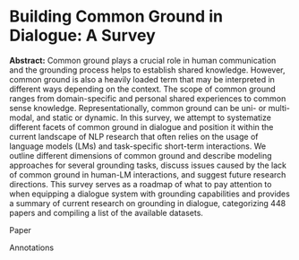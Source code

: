 # Building Common Ground in Dialogue: A Survey
**Abstract:** Common ground plays a crucial role in human communication and the grounding process helps to establish shared knowledge. However, common ground is also a heavily loaded term that may be interpreted in different ways depending on the context. The scope of common ground ranges from domain-specific and personal shared experiences to common sense knowledge. Representationally, common ground can be uni- or multi-modal, and static or dynamic. In this survey, we attempt to systematize different facets of common ground in dialogue and position it within the current landscape of NLP research that often relies on the usage of language models (LMs) and task-specific short-term interactions. We outline different dimensions of common ground and describe modeling approaches for several grounding tasks, discuss issues caused by the lack of common ground in human-LM interactions, and suggest future research directions. This survey serves as a roadmap of what to pay attention to when equipping a dialogue system with grounding capabilities and provides a summary of current research on grounding in dialogue, categorizing 448 papers and compiling a list of the available datasets.

Paper

Annotations

